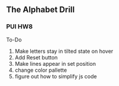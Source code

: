 ## The Alphabet Drill
### PUI HW8

To-Do
1. Make letters stay in tilted state on hover
4. Add Reset button 
5. Make lines appear in set position
6. change color pallette
7. figure out how to simplify js code